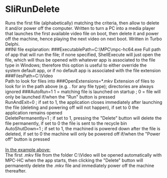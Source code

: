# SliRunDelete
Runs the first file (alphabetically) matching the criteria, then allow to delete it and/or power off the computer. Written to turn a PC into a media player that launches the first available video file on boot, then delete it and power off the machine, hence playing the next video on next boot. Written in Turbo Delphi.
<br>
##INI file explanation:
###ExecutablePath=C:\MPC\mpc-hc64.exe
Full path of app that will run the file; if none specified, ShellExecute will just open the file, which will thus be opened with whatever app is associated to the file type in Windows; therefore this option is useful to either override the system default app, or if no default app is associated with the file extension 
###FilesPath=C:\Video\
Path to look for files into
###OpenExtensions=*.mkv
Extension of files to look for in the path above (e.g. *.* for any file type); directories are always ignored
###AutoRun=1
1 = matching file is launched on startup ; 0 = file will only be launched if/when the "Run" button is pressed
<br>RunAndExit=0         ; if set to 1, the application closes immediately after launching the file (deleting and powering off will not happen), if set to 0 the application remains opened
<br>DeletePermanently=1  ; if set to 1, pressing the "Delete" button will delete the file permanently, if set to 0 the file is sent to the recycle bin
<br>AutoShutDown=1       ; if set to 1, the machined is powered down after the file is deleted, if set to 0 the machine will only be powered off if/when the "Power off" button is pressed
<br>
<br><u>In the example above:</u>
<br>The first .mkv file from the folder C:\Video will be opened automatically with MPC-HC when the app starts, then clicking the "Delete" button will permanently delete the .mkv file and immediately power off the machine thereafter.
